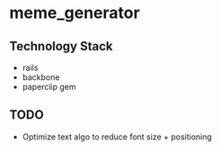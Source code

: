 # meme_generator

## Technology Stack
  * rails
  * backbone
  * paperclip gem

## TODO
  * Optimize text algo to reduce font size + positioning
